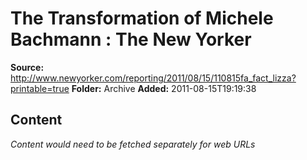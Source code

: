 # The Transformation of Michele Bachmann : The New Yorker

**Source:** http://www.newyorker.com/reporting/2011/08/15/110815fa_fact_lizza?printable=true
**Folder:** Archive
**Added:** 2011-08-15T19:19:38




## Content
*Content would need to be fetched separately for web URLs*
